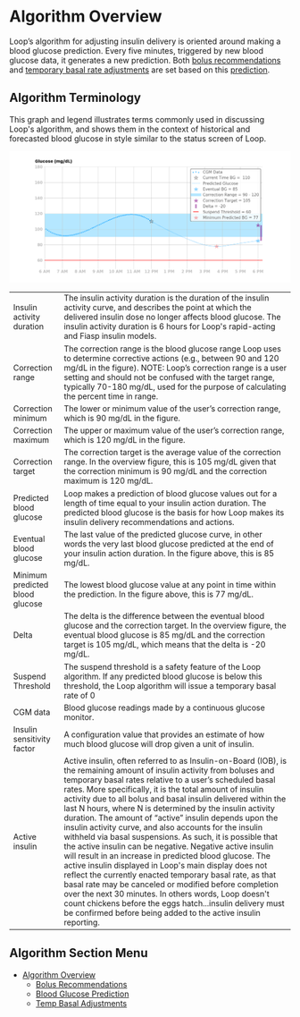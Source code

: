 # Algorithm Overview

Loop’s algorithm for adjusting insulin delivery is oriented around making a blood glucose prediction. Every five minutes, triggered by new blood glucose data, it generates a new prediction. Both [bolus recommendations](bolus.md) and [temporary basal rate adjustments](temp-basal.md) are set based on this [prediction](prediction.md).

## Algorithm Terminology

This graph and legend illustrates terms commonly used in discussing Loop's algorithm,
and shows them in the context of historical and forecasted blood glucose in style similar to the
status screen of Loop.

![Chart illustrating terms](img/terms_graph.png)

|  |  |
|---------|---------|
|Insulin activity duration|The insulin activity duration is the duration of the insulin activity curve, and describes the point at which the delivered insulin dose no longer affects blood glucose. The insulin activity duration is 6 hours for Loop's rapid-acting and Fiasp insulin models.|
|Correction range|The correction range is the blood glucose range Loop uses to determine corrective actions (e.g., between 90 and 120 mg/dL in the figure). NOTE: Loop’s correction range is a user setting and should not be confused with the target range, typically 70-180 mg/dL, used for the purpose of calculating the percent time in range.|
|Correction minimum|The lower or minimum value of the user’s correction range, which is 90 mg/dL in the figure.|
|Correction maximum|The upper or maximum value of the user’s correction range, which is 120 mg/dL in the figure.|
|Correction target|The correction target is the average value of the correction range. In the overview figure, this is 105 mg/dL given that the correction minimum is 90 mg/dL and the correction maximum is 120 mg/dL.|
|Predicted blood glucose|Loop makes a prediction of blood glucose values out for a length of time equal to your insulin action duration. The predicted blood glucose is the basis for how Loop makes its insulin delivery recommendations and actions.|
|Eventual blood glucose|The last value of the predicted glucose curve, in other words the very last blood glucose predicted at the end of your insulin action duration. In the figure above, this is 85 mg/dL.|
|Minimum predicted blood glucose|The lowest blood glucose value at any point in time within the prediction. In the figure above, this is 77 mg/dL.|
|Delta|The delta is the difference between the eventual blood glucose and the correction target. In the overview figure, the eventual blood glucose is 85 mg/dL and the correction target is 105 mg/dL, which means that the delta is  -20 mg/dL. |
|Suspend Threshold|The suspend threshold is a safety feature of the Loop algorithm. If any predicted blood glucose is below this threshold, the Loop algorithm will issue a temporary basal rate of 0|
|CGM data|Blood glucose readings made by a continuous glucose monitor.|
|Insulin sensitivity factor|A configuration value that provides an estimate of how much blood glucose will drop given a unit of insulin.|
|Active insulin|Active insulin, often referred to as Insulin-on-Board (IOB), is the remaining amount of insulin activity from boluses and temporary basal rates relative to a user’s scheduled basal rates. More specifically, it is the total amount of insulin activity due to all bolus and basal insulin delivered within the last N hours, where N is determined by the insulin activity duration. The amount of “active” insulin depends upon the insulin activity curve, and also accounts for the insulin withheld via basal suspensions. As such, it is possible that the active insulin can be negative. Negative active insulin will result in an increase in predicted blood glucose. The active insulin displayed in Loop's main display does not reflect the currently enacted temporary basal rate, as that basal rate may be canceled or modified before completion over the next 30 minutes. In others words, Loop doesn't count chickens before the eggs hatch...insulin delivery must be confirmed before being added to the active insulin reporting.|

## Algorithm Section Menu

* [Algorithm Overview](overview.md)
    * [Bolus Recommendations](bolus.md)
    * [Blood Glucose Prediction](prediction.md)
    * [Temp Basal Adjustments](temp-basal.md)
